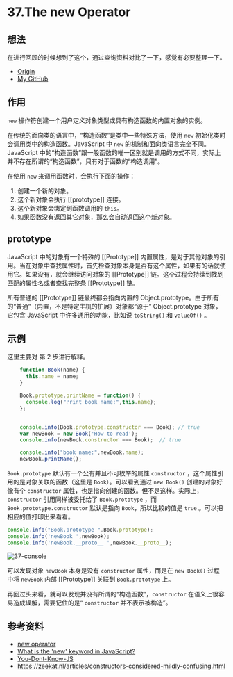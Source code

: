 # 37.The new Operator
## 想法
在进行回顾的时候想到了这个，通过查询资料对比了一下，感觉有必要整理一下。


- [Origin][url-origin]
- [My GitHub][url-my-github]

## 作用
`new` 操作符创建一个用户定义对象类型或具有构造函数的内置对象的实例。

在传统的面向类的语言中，“构造函数”是类中一些特殊方法，使用 `new` 初始化类时会调用类中的构造函数。JavaScript 中 `new` 的机制和面向类语言完全不同。JavaScript 中的“构造函数”跟一般函数的唯一区别就是调用的方式不同，实际上并不存在所谓的“构造函数”，只有对于函数的“构造调用”。

在使用 `new` 来调用函数时，会执行下面的操作：

1. 创建一个新的对象。
2. 这个新对象会执行 [[prototype]] 连接。
3. 这个新对象会绑定到函数调用的 `this`。
4. 如果函数没有返回其它对象，那么会自动返回这个新对象。

## prototype
JavaScript 中的对象有一个特殊的 [[Prototype]] 内置属性，是对于其他对象的引用。当在对象中查找属性时，首先检查对象本身是否有这个属性，如果有的话就使用它。如果没有，就会继续访问对象的 [[Prototype]] 链。这个过程会持续到找到匹配的属性名或者查找完整条 [[Prototype]] 链。

所有普通的 [[Prototype]] 链最终都会指向内置的 Object.prototype。由于所有的“普通”（内置，不是特定主机的扩展）对象都“源于” Object.prototype 对象，它包含 JavaScript 中许多通用的功能，比如说 `toString()` 和 `valueOf()` 。

## 示例
这里主要对 第 2 步进行解释。
```javascript
    function Book(name) {
      this.name = name;
    }

    Book.prototype.printName = function() {
      console.log("Print book name:",this.name);
    };


    console.info(Book.prototype.constructor === Book); // true
    var newBook = new Book('How to read');
    console.info(newBook.constructor === Book);  // true

    console.info("book name:",newBook.name);
    newBook.printName();
```
`Book.prototype` 默认有一个公有并且不可枚举的属性 `constructor` ，这个属性引用的是对象关联的函数（这里是 `Book`）。可以看到通过 `new Book()` 创建的对象好像有个 `constructor` 属性，也是指向创建的函数。但不是这样。实际上，`constructor` 引用同样被委托给了 `Book.prototype` ，而 `Book.prototype.constructor` 默认是指向 `Book`，所以比较的值是 `true` 。可以把相应的值打印出来看看。

```javascript
console.info("Book.prototype ",Book.prototype);
console.info('newBook ',newBook);
console.info('newBook.__proto__ ',newBook.__proto__);
```

![37-console][url-local-console]

可以发现对象 `newBook` 本身是没有 `constructor` 属性，而是在 `new Book()` 过程中将 `newBook` 内部 [[Prototype]] 关联到 `Book.prototype` 上。

再回过头来看，就可以发现并没有所谓的“构造函数”，`constructor` 在语义上很容易造成误解，需要记住的是“ `constructor` 并不表示被构造”。


## 参考资料
- [new operator][url-mdn-new]
- [What is the 'new' keyword in JavaScript?][url-stackoverflow-question]
- [You-Dont-Know-JS][url-github-book]
- https://zeekat.nl/articles/constructors-considered-mildly-confusing.html

[url-repository-images]:https://xxholic.github.io/segment/images

[url-mdn-new]:https://developer.mozilla.org/zh-CN/docs/Web/JavaScript/Reference/Operators/new
[url-stackoverflow-question]:https://stackoverflow.com/questions/1646698/what-is-the-new-keyword-in-javascript
[url-github-book]:https://github.com/getify/You-Dont-Know-JS

[url-local-console]:https://xxholic.github.io/segment/images/37/console.png






[url-origin]:https://github.com/XXHolic/segment/issues/39
[url-my-github]:https://github.com/XXHolic